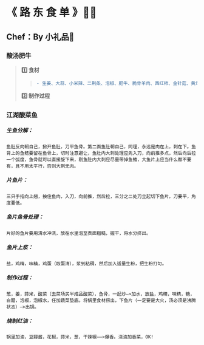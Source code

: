 # 《 路 东 食 单 》👨‍🍳
## Chef：By 小礼品🎁

### 酸汤肥牛
>**1️⃣ 食材**
>> ```diff
>> - 生姜、大蒜、小米辣、二荆条、泡椒、肥牛、脆骨羊肉、西红柿、金针菇、黄灯笼辣椒酱
>> ```
>**2️⃣ 制作过程**

### 江湖酸菜鱼
##### 生鱼分解：
`鱼肚反向朝自己，掀开鱼肚，刀平鱼骨。第二面鱼肚朝自己，同理，永远是肉在上，刺在下。鱼背上的鱼鳍要留在鱼骨上，切时注意避让，鱼肚内大刺处理应先入刀，向前推多点，然后向后拉一个弧度，鱼骨就可以直接旋下来，剔鱼肚内大刺应尽量带掉鱼鳍，大鱼片上应当什么都不要有，且不用太平行，否则大刺无肉。`
##### 片鱼片：
`三只手指向上翘，按住鱼肉，入刀，向前推，然后拉，三分之二处刀立起切下鱼片。刀要平，角度要低。`
##### 鱼片鱼骨处理：
`片好的鱼片要用清水冲洗，放在水里泡至表面粗糙，握干，将水分挤出。`
##### 鱼片上浆：
`盐，鸡精，味精，鸡蛋（取蛋清），浆到粘稠，然后加入适量生粉，把生粉打匀。`
##### 制作过程：
`葱，姜，蒜米，酸菜（去菜场买半成品酸菜），鱼骨，一起炒—>加水，放盐，鸡精，味精，糖，白醋，泡椒，泡椒水，任加蔬菜垫底。将锅里食材捞出，下鱼片（一定要是大火，汤必须是沸腾状态）—>出锅。`
##### 烧制红油：
`锅里加油，豆瓣酱，花椒，蒜米，葱，干辣椒——>爆香。浇油加香菜，OK!`
